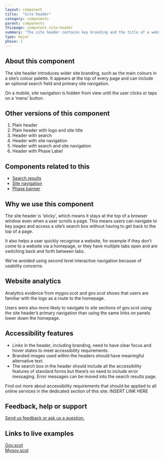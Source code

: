```yaml
---
layout: component
title:  "Site header"
category: components
parent: components
thispage: component.site-header
summary: "The site header contains key branding and the title of a website. It appears on every page."
type: major
phase: 1
---
```


## About this component

The site header introduces wider site branding, such as the main colours in a site’s colour palette. It appears at the top of every page and can include an optional search field and primary site navigation.

On a mobile, site navigation is hidden from view until the user clicks or taps on a ‘menu’ button.

## Other versions of this component

1.	Plain header
2.	Plain header with logo and site title
3.	Header with search
4.	Header with site navigation
5.	Header with search and site navigation
6.	Header with Phase Label  

## Components related to this

- [Search results](https://designsystem.gov.scot/components/search-result/)
- [Site navigation](https://designsystem.gov.scot/components/site-navigation/)
- [Phase banner](https://designsystem.gov.scot/components/phase-banner/)

## Why we use this component

The site header is ‘sticky’, which means it stays at the top of a browser window even when a user scrolls a page. This means users can navigate to key pages and access a site’s search box without having to get back to the top of a page.

It also helps a user quickly recognise a website, for example if they don’t come to a website via a homepage, or they have multiple tabs open and are switching back and forth between tabs.

We’ve avoided using second level interactive navigation because of usability concerns.

## Website analytics

Analytics evidence from mygov.scot and gov.scot shows that users are familiar with the logo as a route to the homepage.

Users were also more likely to navigate to site sections of gov.scot using the site header’s primary navigation than using the same links on panels lower down the homepage.

## Accessibility features

* Links in the header, including branding, need to have clear focus and hover states to meet accessibility requirements.
* Branded images used within the headers should have meaningful alternative text.
* The search box in the header should include all the accessibility features of standard forms but there’s no need to include error messaging. Error messages can be moved into the search results page.

Find out more about accessibility requirements that should be applied to all online services in the dedicated section of this site: INSERT LINK HERE

## Feedback, help or support

[Send us feedback or ask us a question.](mailto:designsystem@gov.scot)  

## Links to live examples

[Gov.scot](https://www.gov.scot/)  
[Mygov.scot](https://www.mygov.scot)
